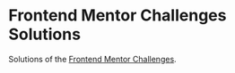 # Frontend Mentor Challenges Solutions

Solutions of the [Frontend Mentor Challenges](https://www.frontendmentor.io/challenges).
